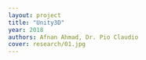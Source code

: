```yaml
---
layout: project
title: "Unity3D"
year: 2018
authors: Afnan Ahmad, Dr. Pio Claudio
cover: research/01.jpg
---
```

